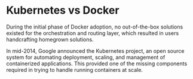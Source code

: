 # Kubernetes vs Docker

During the initial phase of Docker adoption, no out-of-the-box solutions existed
for the orchestration and routing layer, which resulted in users handcrafting
homegrown solutions.

In mid-2014, Google announced the Kubernetes project, an open source system for
automating deployment, scaling, and management of containerized applications.
This provided one of the missing components required in trying to handle running
containers at scale.
